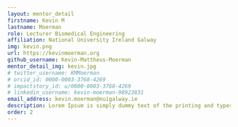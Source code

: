 ```yaml
---
layout: mentor_detail
firstname: Kevin M
lastname: Moerman
role: Lecturer Biomedical Engineering
affiliation: National University Ireland Galway
img: kevin.png
url: https://kevinmoerman.org
github_username: Kevin-Mattheus-Moerman
mentor_detail_img: kevin.jpg
# twitter_username: KMMoerman
# orcid_id: 0000-0003-3768-4269
# impactstory_id: u/0000-0003-3768-4269
# linkedin_username: kevin-moerman-98923831
email_address: kevin.moerman@nuigalway.ie
description: Lorem Ipsum is simply dummy text of the printing and typesetting industry. Lorem Ipsum has been the industry's standard dummy text ever since the 1500s, when an unknown printer took a galley of type and scrambled it to make a type specimen book. It has survived not only five centuries, but also the leap into electronic typesetting, remaining essentially unchanged.
order: 2
---
```

